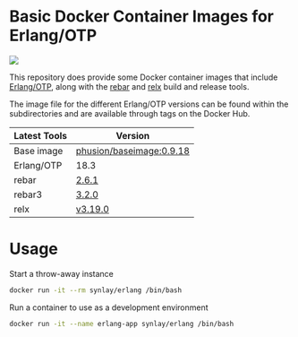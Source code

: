 # Basic Docker Container Images for Erlang/OTP

[![](https://badge.imagelayers.io/synlay/erlang:latest.svg)](https://imagelayers.io/?images=synlay%2Ferlang:latest,synlay%2Ferlang:18.3,synlay%2Ferlang:18.2.1,synlay%2Ferlang:18.2,synlay%2Ferlang:18.1,synlay%2Ferlang:18.0,synlay%2Ferlang:17.5 'Get your own badge on imagelayers.io')

This repository does provide some Docker container images that include [Erlang/OTP](http://www.erlang.org/), along with the [rebar](https://github.com/rebar/rebar) and [relx](https://github.com/erlware/relx) build and release tools.

The image file for the different Erlang/OTP versions can be found within the subdirectories and are available through tags on the Docker Hub.

Latest Tools | Version
------------ | -------------
Base image | [phusion/baseimage:0.9.18](https://github.com/phusion/baseimage-docker/tree/6052c7a3e76fcb2aa16c15e39e5057dd8e7c2efb)
Erlang/OTP | 18.3
rebar | [2.6.1](https://github.com/rebar/rebar/tree/365ac649dc818619757f96a699ddb174f004cff9)
rebar3 | [3.2.0](https://github.com/erlang/rebar3/tree/2ffbb80cea3baf6763069319f089c078764edb59)
relx | [v3.19.0](https://github.com/erlware/relx/tree/1e15397a4924804f248facc18ccd07076baef7a4)

# Usage

Start a throw-away instance

```bash
docker run -it --rm synlay/erlang /bin/bash
```

Run a container to use as a development environment

```bash
docker run -it --name erlang-app synlay/erlang /bin/bash
```
